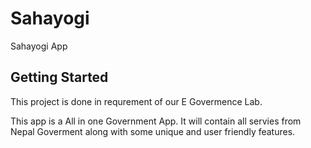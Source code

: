 # Sahayogi

Sahayogi App

## Getting Started

This project is done in requrement of our E Govermence Lab.

This app is a All in one Government App. It will contain all servies from Nepal Goverment along with some unique and user friendly features.
